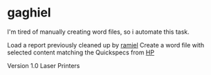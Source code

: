 # gaghiel

I'm tired of manually creating word files, so i automate this task.

Load a report previously cleaned up by [ramiel](https://github.com/jinjernot/ramiel)
Create a word file with selected content matching the Quickspecs from [HP](https://www.hp.com/)

Version 1.0
Laser Printers
